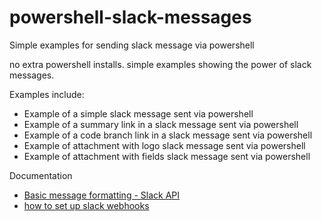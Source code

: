 # powershell-slack-messagesSimple examples for sending slack message via powershellno extra powershell installs. simple examples showing the power of slack messages.Examples include: - Example of a simple slack message sent via powershell- Example of a summary link in a slack message sent via powershell - Example of a code branch link in a slack message sent via powershell- Example of attachment with logo slack message  sent via powershell- Example of attachment with fields slack message  sent via powershell Documentation- [Basic message formatting - Slack API](https://api.slack.com/docs/message-formatting)- [how to set up slack webhooks ](https://get.slack.help/hc/en-us/articles/115005265063-Incoming-WebHooks-for-Slack)